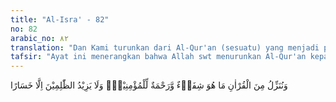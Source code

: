 ```yaml
---
title: "Al-Isra' - 82"
no: 82
arabic_no: ٨٢
translation: "Dan Kami turunkan dari Al-Qur'an (sesuatu) yang menjadi penawar dan rahmat bagi orang yang beriman, sedangkan bagi orang yang zalim (Al-Qur'an itu) hanya akan menambah kerugian."
tafsir: "Ayat ini menerangkan bahwa Allah swt menurunkan Al-Qur'an kepada Muhammad sebagai obat dari penyakit hati, yaitu kesyirikan, kekafiran, dan kemunafikan. Al-Qur'an juga merupakan rahmat bagi kaum Muslimin karena memberi petunjuk kepada mereka, sehingga mereka masuk surga dan terhindar dari azab Allah.\n\nAl-Qur'an telah membebaskan kaum Muslimin dari kebodohan sehingga mereka menjadi bangsa yang menguasai dunia pada masa kekhalifahan Umayyah dan Abbasiyah. Kemudian mereka kembali menjadi umat yang terbelakang karena mengabaikan ajaran-ajaran Al-Qur'an. Dahulu mereka menjadi umat yang disegani, tetapi kemudian menjadi pion-pion yang dijadikan umpan oleh musuh dalam percaturan dunia. Karena mereka dulu melaksanakan ajaran Al-Qur'an, negeri mereka menjadi pusat dunia ilmu pengetahuan, perdagangan dunia, dan sebagainya, serta pernah hidup makmur dan bahagia. Ayat ini memperingatkan kaum Muslimin bahwa mereka akan dapat memegang peranan kembali di dunia, jika mau mengikuti Al-Qur'an dan berpegang teguh pada ajarannya dalam semua bidang kehidupan.\n\nSebaliknya jika mereka tidak mau melaksanakan ajaran Al-Qur'an dengan sungguh-sungguh, mengutamakan kepentingan pribadi di atas kepentingan agama dan masyarakat, serta hanya mementingkan kehidupan dunia, maka Allah akan menjadikan musuh-musuh mereka sebagai penguasa atas diri mereka, sehingga menjadi orang asing atau budak di negeri sendiri.\n\nCukup pahit pengalaman kaum Muslimin akibat mengabaikan ajaran Al-Qur'an. Al-Qur'an menyuruh mereka bersatu dan bermusyawarah, tetapi mereka berpecah belah karena masalah-masalah khilafiah yang kecil dan remeh, sedangkan masalah-masalah yang penting dan besar diabaikan.\n\nAyat ini juga mengingatkan kaum Muslimin bahwa bagi orang-orang yang zalim, yaitu yang ingkar, syirik, dan munafik, Al-Qur'an hanya akan menambah kerugian bagi diri mereka, karena setiap ajaran yang dibawa Al-Qur'an akan mereka tolak. Padahal, jika diterima, pasti akan menguntungkan mereka."
---
```


وَنُنَزِّلُ مِنَ الْقُرْاٰنِ مَا هُوَ شِفَاۤءٌ وَّرَحْمَةٌ لِّلْمُؤْمِنِيْنَۙ وَلَا يَزِيْدُ الظّٰلِمِيْنَ اِلَّا خَسَارًا
